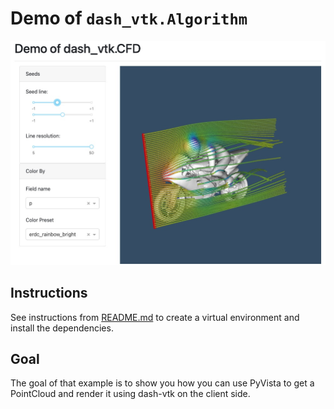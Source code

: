 # Demo of `dash_vtk.Algorithm`

![A demo of the usage-pyvista-point-cloud app](./demo.jpg)

## Instructions

See instructions from [README.md](../../README.md) to create a virtual environment and install the dependencies.

## Goal

The goal of that example is to show you how you can use PyVista
to get a PointCloud and render it using dash-vtk on the client side.
